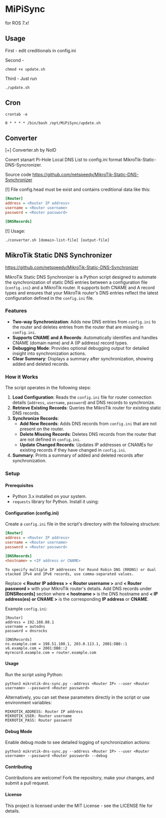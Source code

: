 # MiPiSync

for ROS 7.x!

## Usage

First - edit creditionals in config.ini

Second - 
```
chmod +x update.sh
```

Third - Just run 
```
./update.sh
```

## Cron

```
crontab -e
```
```
0 * * * * /bin/bash /opt/MiPiSync/update.sh
```

## Converter

[+] Converter.sh by NoID

Conert stanart Pi-Hole Local DNS List to config.ini format MikroTik-Static-DNS-Syncronizer.

Source code https://github.com/netspeedy/MikroTik-Static-DNS-Synchronizer


[!] File config.head must be exist and contains creditional data like this:


```ini
[Router]
address = <Router IP address>
username = <Router username>
password = <Router password>

[DNSRecords]
```



[!] Usage: 

```
./converter.sh [domain-list-file] [output-file]
```


## MikroTik Static DNS Synchronizer

https://github.com/netspeedy/MikroTik-Static-DNS-Synchronizer

MikroTik Static DNS Synchronizer is a Python script designed to automate the synchronization of static DNS entries between a configuration file (`config.ini`) and a MikroTik router. It supports both CNAME and A record types and ensures that your MikroTik router's DNS entries reflect the latest configuration defined in the `config.ini` file.

### Features

- **Two-way Synchronization**: Adds new DNS entries from `config.ini` to the router and deletes entries from the router that are missing in `config.ini`.
- **Supports CNAME and A Records**: Automatically identifies and handles CNAME (domain name) and A (IP address) record types.
- **Debugging Mode**: Provides optional debugging output for detailed insight into synchronization actions.
- **Clear Summary**: Displays a summary after synchronization, showing added and deleted records.

### How it Works

The script operates in the following steps:

1. **Load Configuration**: Reads the `config.ini` file for router connection details (`address`, `username`, `password`) and DNS records to synchronize.
2. **Retrieve Existing Records**: Queries the MikroTik router for existing static DNS records.
3. **Synchronize Records**:
   - **Add New Records**: Adds DNS records from `config.ini` that are not present on the router.
   - **Delete Missing Records**: Deletes DNS records from the router that are not defined in `config.ini`.
   - **Update Changed Records**: Updates IP addresses or CNAMEs for existing records if they have changed in `config.ini`.
4. **Summary**: Prints a summary of added and deleted records after synchronization.

### Setup

#### Prerequisites

- Python 3.x installed on your system.
- `requests` library for Python. Install it using:

#### Configuration (config.ini)

Create a `config.ini` file in the script's directory with the following structure:

```ini
[Router]
address = <Router IP address>
username = <Router username>
password = <Router password>

[DNSRecords]
<hostname> = <IP address or CNAME>
```
```
To specify multiple IP addresses for Round Robin DNS (RRDNS) or dual stacked IPv4 and IPv6 records, use comma-separated values.
```

Replace **< Router IP address >** **< Router username >** and **< Router password >** with your MikroTik router's details. Add DNS records under **[DNSRecords]** section where **< hostname >** is the DNS hostname and **< IP address(es) or CNAME >** is the corresponding **IP address** or **CNAME**.

Example `config.ini`:

```
[Router]
address = 192.168.88.1
username = autodns
password = dnsrocks

[DNSRecords]
ns.example.com = 198.51.100.1, 203.0.113.1, 2001:DB8::1
v6.example.com = 2001:DB8::2
myrecord.example.com = router.example.com
```

#### Usage

Run the script using Python:

```
python3 mikrotik-dns-sync.py --address <Router IP> --user <Router username> --password <Router password>
```

Alternatively, you can set these parameters directly in the script or use environment variables:

    MIKROTIK_ADDRESS: Router IP address
    MIKROTIK_USER: Router username
    MIKROTIK_PASS: Router password

#### Debug Mode

Enable debug mode to see detailed logging of synchronization actions:

```
python3 mikrotik-dns-sync.py --address <Router IP> --user <Router username> --password <Router password> --debug
```

#### Contributing

Contributions are welcome! Fork the repository, make your changes, and submit a pull request.

#### License

This project is licensed under the MIT License - see the LICENSE file for details.

